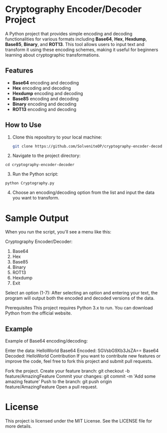 # Cryptography Encoder/Decoder Project

A Python project that provides simple encoding and decoding functionalities for various formats including **Base64**, **Hex**, **Hexdump**, **Base85**, **Binary**, and **ROT13**. This tool allows users to input text and transform it using these encoding schemes, making it useful for beginners learning about cryptographic transformations.

## Features

- **Base64** encoding and decoding
- **Hex** encoding and decoding
- **Hexdump** encoding and decoding
- **Base85** encoding and decoding
- **Binary** encoding and decoding
- **ROT13** encoding and decoding

## How to Use

1. Clone this repository to your local machine:

   ```bash
   git clone https://github.com/SolveniteOP/cryptography-encoder-decoder.git
2. Navigate to the project directory:

```cd cryptography-encoder-decoder```

3. Run the Python script:

```python Cryptography.py```

4. Choose an encoding/decoding option from the list and input the data you want to transform.

# Sample Output
When you run the script, you'll see a menu like this:

Cryptography Encoder/Decoder:
1. Base64
2. Hex
3. Base85
4. Binary
5. ROT13
6. Hexdump
7. Exit

Select an option (1-7):
After selecting an option and entering your text, the program will output both the encoded and decoded versions of the data.

Prerequisites
This project requires Python 3.x to run. You can download Python from the official website.

## Example
Example of Base64 encoding/decoding:

Enter the data: HelloWorld
Base64 Encoded: SGVsbG9Xb3JsZA==
Base64 Decoded: HelloWorld
Contribution
If you want to contribute new features or improve the code, feel free to fork this project and submit pull requests.

Fork the project.
Create your feature branch: git checkout -b feature/AmazingFeature
Commit your changes: git commit -m 'Add some amazing feature'
Push to the branch: git push origin feature/AmazingFeature
Open a pull request.

# License
This project is licensed under the MIT License. See the LICENSE file for more details.
